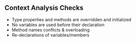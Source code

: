 ## Context Analysis Checks

- Type properties and methods are overridden and initialized
- No variables are used before their declaration
- Method names conflicts & overloading
- Re-declarations of variables/members
